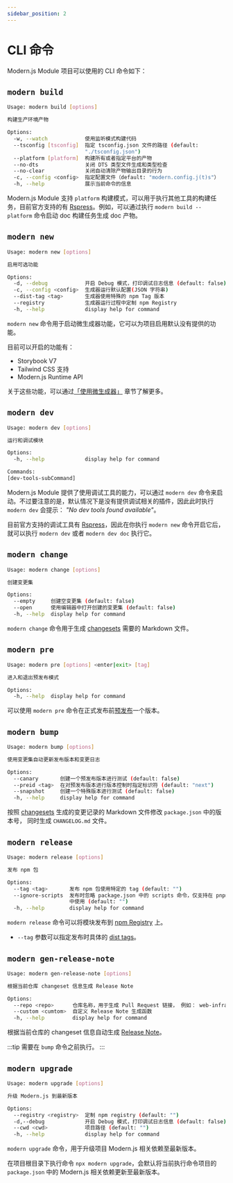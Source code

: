 ```yaml
---
sidebar_position: 2
---
```


# CLI 命令

Modern.js Module 项目可以使用的 CLI 命令如下：

## `modern build`

```bash
Usage: modern build [options]

构建生产环境产物

Options:
  -w, --watch            使用监听模式构建代码
  --tsconfig [tsconfig]  指定 tsconfig.json 文件的路径 (default:
                         "./tsconfig.json")
  --platform [platform]  构建所有或者指定平台的产物
  --no-dts               关闭 DTS 类型文件生成和类型检查
  --no-clear             关闭自动清除产物输出目录的行为
  -c, --config <config>  指定配置文件（default: "modern.config.j(t)s"）
  -h, --help             展示当前命令的信息
```

Modern.js Module 支持 `platform` 构建模式，可以用于执行其他工具的构建任务，目前官方支持的有 [Rspress](https://rspress.dev/)。例如，可以通过执行 `modern build --platform` 命令启动 doc 构建任务生成 doc 产物。

## `modern new`

```bash
Usage: modern new [options]

启用可选功能

Options:
  -d, --debug            开启 Debug 模式，打印调试日志信息 (default: false)
  -c, --config <config>  生成器运行默认配置(JSON 字符串)
  --dist-tag <tag>       生成器使用特殊的 npm Tag 版本
  --registry             生成器运行过程中定制 npm Registry
  -h, --help             display help for command
```

`modern new` 命令用于启动微生成器功能，它可以为项目启用默认没有提供的功能。

目前可以开启的功能有：

- Storybook V7
- Tailwind CSS 支持
- Modern.js Runtime API

关于这些功能，可以通过[「使用微生成器」](/guide/basic/use-micro-generator) 章节了解更多。

## `modern dev`

```bash
Usage: modern dev [options]

运行和调试模块

Options:
  -h, --help             display help for command

Commands:
[dev-tools-subCommand]
```

Modern.js Module 提供了使用调试工具的能力，可以通过 `modern dev` 命令来启动。不过要注意的是，默认情况下是没有提供调试相关的插件，因此此时执行 `modern dev` 会提示： _"No dev tools found available"_。

目前官方支持的调试工具有 [Rspress](https://rspress.dev/)，因此在你执行 `modern new` 命令开启它后，就可以执行 `modern dev` 或者 `modern dev doc` 执行它。

## `modern change`

```bash
Usage: modern change [options]

创建变更集

Options:
  --empty     创建空变更集 (default: false)
  --open      使用编辑器中打开创建的变更集 (default: false)
  -h, --help  display help for command
```

`modern change` 命令用于生成 [changesets](https://github.com/changesets/changesets) 需要的 Markdown 文件。

## `modern pre`

```bash
Usage: modern pre [options] <enter|exit> [tag]

进入和退出预发布模式

Options:
  -h, --help  display help for command
```

可以使用 `modern pre` 命令在正式发布前[预发布](https://github.com/atlassian/changesets/blob/main/docs/prereleases.md)一个版本。

## `modern bump`

```bash
Usage: modern bump [options]

使用变更集自动更新发布版本和变更日志

Options:
  --canary       创建一个预发布版本进行测试 (default: false)
  --preid <tag>  在对预发布版本进行版本控制时指定标识符 (default: "next")
  --snapshot     创建一个特殊版本进行测试 (default: false)
  -h, --help     display help for command
```

按照 [changesets](https://github.com/changesets/changesets) 生成的变更记录的 Markdown 文件修改 `package.json` 中的版本号， 同时生成 `CHANGELOG.md` 文件。

## `modern release`

```bash
Usage: modern release [options]

发布 npm 包

Options:
  --tag <tag>       发布 npm 包使用特定的 tag (default: "")
  --ignore-scripts  发布时忽略 package.json 中的 scripts 命令，仅支持在 pnpm monorepo
                    中使用 (default: "")
  -h, --help        display help for command
```

`modern release` 命令可以将模块发布到 [npm Registry](https://www.npmjs.com/) 上。

- `--tag` 参数可以指定发布时具体的 [dist tags](https://docs.npmjs.com/adding-dist-tags-to-packages)。

## `modern gen-release-note`

```bash
Usage: modern gen-release-note [options]

根据当前仓库 changeset 信息生成 Release Note

Options:
  --repo <repo>      仓库名称，用于生成 Pull Request 链接， 例如： web-infra-dev/modern.js
  --custom <cumtom>  自定义 Release Note 生成函数
  -h, --help         display help for command
```

根据当前仓库的 changeset 信息自动生成 [Release Note](https://en.wikipedia.org/wiki/Release_notes)。

:::tip
需要在 `bump` 命令之前执行。
:::

## `modern upgrade`

```bash
Usage: modern upgrade [options]

升级 Modern.js 到最新版本

Options:
  --registry <registry>  定制 npm registry (default: "")
  -d,--debug             开启 Debug 模式，打印调试日志信息 (default: false)
  --cwd <cwd>            项目路径 (default: "")
  -h, --help             display help for command
```

`modern upgrade` 命令，用于升级项目 Modern.js 相关依赖至最新版本。

在项目根目录下执行命令 `npx modern upgrade`，会默认将当前执行命令项目的 `package.json` 中的 Modern.js 相关依赖更新至最新版本。
